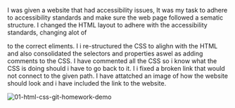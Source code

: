 I was given a website that had accessibility issues, It was my task to adhere to accessibility standards and make sure the web page followed a sematic structure.
I changed the HTML layout to adhere with the accessibility standards, changing alot of <div> to the correct eliments.
I i re-structured the CSS to alighn with the HTML and also consolidated the selectors and properties aswel as adding comments to the CSS.
I have commented all the CSS so i know what the CSS is doing should i have to go back to it.
I i fixed a broken link that would not connect to the given path.
I have attatched an image of how the website should look and i have included the link to the website.

 
 
 
 
 
 ![01-html-css-git-homework-demo](https://user-images.githubusercontent.com/119010245/215350486-b9244750-69ef-4cf5-928a-08f73b1006a7.png)
